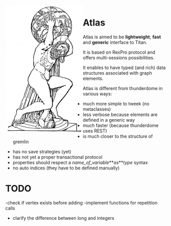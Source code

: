 <div style="float: left"><img src="figs/atlas.png" /></div>

# Atlas
Atlas is aimed to be **lightweight**, **fast** and **generic** interface to Titan.

It is based on RexPro protocol and offers multi-sessions possibilities.

It enables to have typed (and rich) data structures associated with graph elements.

Atlas is different from thunderdome in various ways:
+ much more simple to tweek (no metaclasses)
+ less verbose because elements are defined in a generic way
+ much faster (because thunderdome uses REST)
+ is much closer to the structure of gremlin
- has no save strategies (yet)
- has not yet a proper transactional protocol
- properties should respect a *name_of_variable***_as_***type* syntax
- no auto indices (they have to be defined manually)

# TODO
-check if vertex exists before adding
-implement functions for repetition calls
- clarify the difference between long and integers



